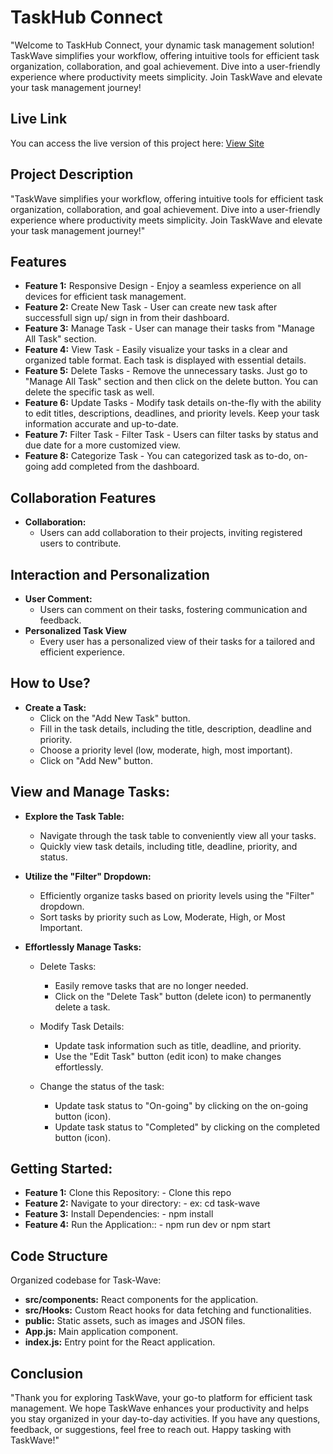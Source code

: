 # TaskHub Connect

"Welcome to TaskHub Connect, your dynamic task management solution! TaskWave simplifies your workflow, offering intuitive tools for efficient task organization, collaboration, and goal achievement. Dive into a user-friendly experience where productivity meets simplicity. Join TaskWave and elevate your task management journey!

## Live Link
You can access the live version of this project here: [View Site](https://taskhub-connect.web.app/)

## Project Description
"TaskWave simplifies your workflow, offering intuitive tools for efficient task organization, collaboration, and goal achievement. Dive into a user-friendly experience where productivity meets simplicity. Join TaskWave and elevate your task management journey!"

## Features
- **Feature 1:** Responsive Design - Enjoy a seamless experience on all devices for efficient task management.
- **Feature 2:** Create New Task - User can create new task after successfull sign up/ sign in from their dashboard.
- **Feature 3:** Manage Task - User can manage their tasks from "Manage All Task" section.
- **Feature 4:** View Task - Easily visualize your tasks in a clear and organized table format. Each task is displayed with essential details.
- **Feature 5:** Delete Tasks - Remove the unnecessary tasks. Just go to "Manage All Task" section and then click on the delete button. You can delete the specific task as well.
- **Feature 6:** Update Tasks - Modify task details on-the-fly with the ability to edit titles, descriptions, deadlines, and priority levels. Keep your task information accurate and up-to-date.
- **Feature 7:** Filter Task - Filter Task - Users can filter tasks by status and due date for a more customized view.
- **Feature 8:** Categorize Task - You can categorized task as to-do, on-going add completed from the dashboard.

## Collaboration Features
- **Collaboration:** 
  - Users can add collaboration to their projects, inviting registered users to contribute.

## Interaction and Personalization
- **User Comment:** 
  - Users can comment on their tasks, fostering communication and feedback.
- **Personalized Task View** 
  - Every user has a personalized view of their tasks for a tailored and efficient experience.

## How to Use?
- **Create a Task:** 
  - Click on the "Add New Task" button.
  - Fill in the task details, including the title, description, deadline and priority.
  - Choose a priority level (low, moderate, high, most important).
  - Click on "Add New" button.

## View and Manage Tasks:

- **Explore the Task Table:**
  - Navigate through the task table to conveniently view all your tasks.
  - Quickly view task details, including title, deadline, priority, and status.

- **Utilize the "Filter" Dropdown:**
  - Efficiently organize tasks based on priority levels using the "Filter" dropdown.
  - Sort tasks by priority such as Low, Moderate, High, or Most Important.

- **Effortlessly Manage Tasks:**
  - Delete Tasks:
    - Easily remove tasks that are no longer needed.
    - Click on the "Delete Task" button (delete icon) to permanently delete a task.
    
  - Modify Task Details:
    - Update task information such as title, deadline, and priority.
    - Use the "Edit Task" button (edit icon) to make changes effortlessly.
    
  - Change the status of the task:
    - Update task status to "On-going" by clicking on the on-going button (icon).
    - Update task status to "Completed" by clicking on the completed button (icon).



## Getting Started:

- **Feature 1:** Clone this Repository: - Clone this repo
- **Feature 2:** Navigate to your directory: - ex: cd task-wave
- **Feature 3:** Install Dependencies: - npm install
- **Feature 4:** Run the Application:: - npm run dev or npm start

## Code Structure

Organized codebase for Task-Wave:
- **src/components:** React components for the application.
- **src/Hooks:** Custom React hooks for data fetching and functionalities.
- **public:** Static assets, such as images and JSON files.
- **App.js:** Main application component.
- **index.js:** Entry point for the React application.

## Conclusion
"Thank you for exploring TaskWave, your go-to platform for efficient task management. We hope TaskWave enhances your productivity and helps you stay organized in your day-to-day activities. If you have any questions, feedback, or suggestions, feel free to reach out. Happy tasking with TaskWave!"